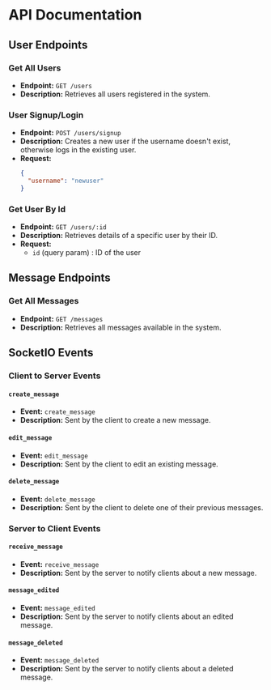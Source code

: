 # API Documentation

## User Endpoints

### Get All Users

- **Endpoint:** `GET /users`
- **Description:** Retrieves all users registered in the system.

### User Signup/Login

- **Endpoint:** `POST /users/signup`
- **Description:** Creates a new user if the username doesn't exist, otherwise logs in the existing user.
- **Request:**
  ```json
  {
    "username": "newuser"
  }
  ```

### Get User By Id

- **Endpoint:** `GET /users/:id`
- **Description:** Retrieves details of a specific user by their ID.
- **Request:**
  - `id` (query param) : ID of the user

## Message Endpoints

### Get All Messages

- **Endpoint:** `GET /messages`
- **Description:** Retrieves all messages available in the system.

## SocketIO Events

### Client to Server Events

#### `create_message`

- **Event:** `create_message`
- **Description:** Sent by the client to create a new message.

#### `edit_message`

- **Event:** `edit_message`
- **Description:** Sent by the client to edit an existing message.

#### `delete_message`

- **Event:** `delete_message`
- **Description:** Sent by the client to delete one of their previous messages.

### Server to Client Events

#### `receive_message`

- **Event:** `receive_message`
- **Description:** Sent by the server to notify clients about a new message.

#### `message_edited`

- **Event:** `message_edited`
- **Description:** Sent by the server to notify clients about an edited message.

#### `message_deleted`

- **Event:** `message_deleted`
- **Description:** Sent by the server to notify clients about a deleted message.
